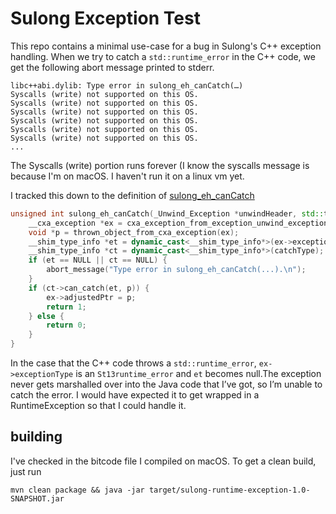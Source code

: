 # Sulong Exception Test

This repo contains a minimal use-case for a bug in Sulong's C++ exception handling. When we try to catch a `std::runtime_error` in the C++ code, we get the following abort message printed to stderr.
```
libc++abi.dylib: Type error in sulong_eh_canCatch(…)
Syscalls (write) not supported on this OS.
Syscalls (write) not supported on this OS.
Syscalls (write) not supported on this OS.
Syscalls (write) not supported on this OS.
Syscalls (write) not supported on this OS.
Syscalls (write) not supported on this OS.
...
``` 

The Syscalls (write) portion runs forever (I know the syscalls message is because I'm on macOS. I haven't run it on a linux vm yet.

I tracked this down to the definition of [sulong_eh_canCatch](https://github.com/graalvm/sulong/blob/5f7532e892ca25e092367d3825f05015ff2c3f7e/projects/com.oracle.truffle.llvm.libraries.bitcode/libcxxabi/cxa_exception.cpp#L706)

```cpp
unsigned int sulong_eh_canCatch(_Unwind_Exception *unwindHeader, std::type_info *catchType) {
    __cxa_exception *ex = cxa_exception_from_exception_unwind_exception(unwindHeader);
    void *p = thrown_object_from_cxa_exception(ex);
    __shim_type_info *et = dynamic_cast<__shim_type_info*>(ex->exceptionType); 
    __shim_type_info *ct = dynamic_cast<__shim_type_info*>(catchType);
    if (et == NULL || ct == NULL) { 
        abort_message("Type error in sulong_eh_canCatch(...).\n");
    }
    if (ct->can_catch(et, p)) {
        ex->adjustedPtr = p;
        return 1;
    } else {
        return 0;
    }
}
```

In the case that the C++ code throws a `std::runtime_error`, `ex->exceptionType` is an `St13runtime_error` and `et` becomes null.The exception never gets marshalled over into the Java code that I’ve got, so I’m unable to catch the error.
I would have expected it to get wrapped in a RuntimeException so that I could handle it.

## building
I've checked in the bitcode file I compiled on macOS. To get a clean build, just run

`mvn clean package && java -jar target/sulong-runtime-exception-1.0-SNAPSHOT.jar`
